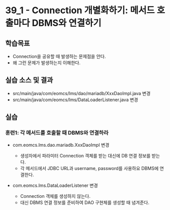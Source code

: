 # 39_1 - Connection 개별화하기: 메서드 호출마다 DBMS와 연결하기

## 학습목표

- Connection을 공유할 때 발생하는 문제점을 안다.
- 왜 그런 문제가 발생하는지 이해한다.

## 실습 소스 및 결과

- src/main/java/com/eomcs/lms/dao/mariadb/XxxDaoImpl.java 변경
- src/main/java/com/eomcs/lms/DataLoaderListener.java 변경

## 실습

### 훈련1: 각 메서드를 호출할 때 DBMS와 연결하라

- com.eomcs.lms.dao.mariadb.XxxDaoImpl 변경
  - 생성자에서 파라미터 Connection 객체를 받는 대신에 DB 연결 정보를 받는다.
  - 각 메서드에서 JDBC URL과 username, password를 사용하요 DBMS에 연결한다.

- com.eomcs.lms.DataLoaderListener 변경
  - Connection 객체를 생성하지 않는다.
  - 대신 DBMS 연결 정보를 준비하여 DAO 구현체를 생성할 때 념겨준다.